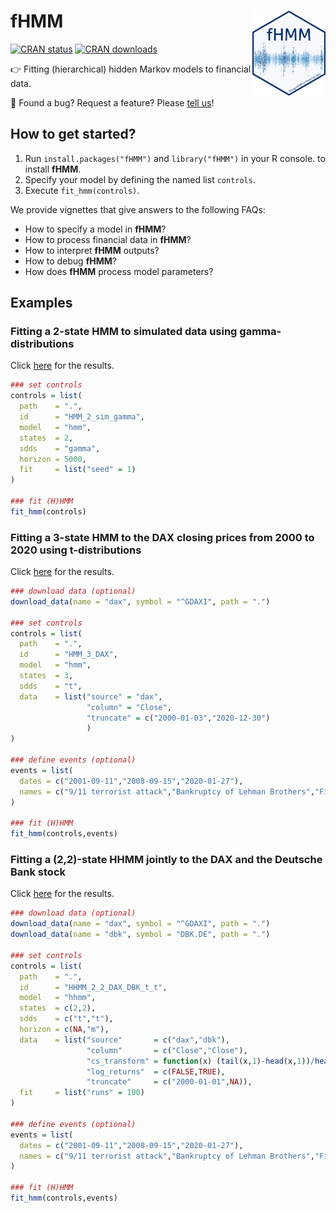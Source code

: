 # fHMM <img src='sticker/StickerShadesOfBlue.png' align="right" height="136" />

[![CRAN status](https://www.r-pkg.org/badges/version-last-release/fHMM)](https://www.r-pkg.org/badges/version-last-release/fHMM)
[![CRAN downloads](https://cranlogs.r-pkg.org/badges/grand-total/fHMM)](https://cranlogs.r-pkg.org/badges/grand-total/fHMM)

👉 Fitting (hierarchical) hidden Markov models to financial data.

💬 Found a bug? Request a feature? Please [tell us](https://github.com/loelschlaeger/fHMM/issues)!

## How to get started?

1. Run `install.packages("fHMM")` and `library("fHMM")` in your R console. to install **fHMM**.
2. Specify your model by defining the named list `controls`. 
3. Execute `fit_hmm(controls)`.

We provide vignettes that give answers to the following FAQs:
- How to specify a model in **fHMM**?
- How to process financial data in **fHMM**?
- How to interpret **fHMM** outputs?
- How to debug **fHMM**?
- How does **fHMM** process model parameters?

## Examples

### Fitting a 2-state HMM to simulated data using gamma-distributions

Click [here](https://github.com/loelschlaeger/fHMM/tree/master/models/HMM_2_sim_gamma) for the results.

```R
### set controls
controls = list(
  path    = ".",
  id      = "HMM_2_sim_gamma",
  model   = "hmm",
  states  = 2,
  sdds    = "gamma",
  horizon = 5000,
  fit     = list("seed" = 1)
)

### fit (H)HMM
fit_hmm(controls)
```

### Fitting a 3-state HMM to the DAX closing prices from 2000 to 2020 using t-distributions

Click [here](https://github.com/loelschlaeger/fHMM/tree/master/models/HMM_3_DAX) for the results.

```R
### download data (optional)
download_data(name = "dax", symbol = "^GDAXI", path = ".")

### set controls
controls = list(
  path    = ".",
  id      = "HMM_3_DAX",
  model   = "hmm",
  states  = 3,
  sdds    = "t",
  data    = list("source" = "dax", 
                 "column" = "Close", 
                 "truncate" = c("2000-01-03","2020-12-30")
                 )
)

### define events (optional)
events = list(
  dates = c("2001-09-11","2008-09-15","2020-01-27"),
  names = c("9/11 terrorist attack","Bankruptcy of Lehman Brothers","First COVID-19 case in Germany")
)

### fit (H)HMM
fit_hmm(controls,events)
```

### Fitting a (2,2)-state HHMM jointly to the DAX and the Deutsche Bank stock

Click [here](https://github.com/loelschlaeger/fHMM/tree/master/models/HHMM_2_2_DAX_DBK_t_t) for the results.

```R
### download data (optional)
download_data(name = "dax", symbol = "^GDAXI", path = ".")
download_data(name = "dbk", symbol = "DBK.DE", path = ".")

### set controls
controls = list(
  path    = ".",
  id      = "HHMM_2_2_DAX_DBK_t_t",
  model   = "hhmm",
  states  = c(2,2),
  sdds    = c("t","t"),
  horizon = c(NA,"m"),
  data    = list("source"       = c("dax","dbk"), 
                 "column"       = c("Close","Close"), 
                 "cs_transform" = function(x) (tail(x,1)-head(x,1))/head(x,1), 
                 "log_returns"  = c(FALSE,TRUE),
                 "truncate"     = c("2000-01-01",NA)),
  fit     = list("runs" = 100)
)

### define events (optional)
events = list(
  dates = c("2001-09-11","2008-09-15","2020-01-27"),
  names = c("9/11 terrorist attack","Bankruptcy of Lehman Brothers","First COVID-19 case in Germany")
)

### fit (H)HMM
fit_hmm(controls,events)

```
